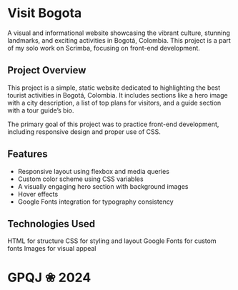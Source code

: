 # Visit Bogota

A visual and informational website showcasing the vibrant culture, stunning landmarks, and exciting activities in Bogotá, Colombia. This project is a part of my solo work on Scrimba, focusing on front-end development.


## Project Overview

This project is a simple, static website dedicated to highlighting the best tourist activities in Bogotá, Colombia. It includes sections like a hero image with a city description, a list of top plans for visitors, and a guide section with a tour guide’s bio.

The primary goal of this project was to practice front-end development, including responsive design and proper use of CSS.

## Features

- Responsive layout using flexbox and media queries
- Custom color scheme using CSS variables
- A visually engaging hero section with background images
- Hover effects
- Google Fonts integration for typography consistency

## Technologies Used

HTML for structure
CSS for styling and layout
Google Fonts for custom fonts
Images for visual appeal


# GPQJ ❀ 2024 
